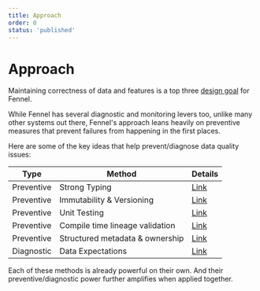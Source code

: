 ```yaml
---
title: Approach
order: 0
status: 'published'
---
```


# Approach

Maintaining correctness of data and features is a top three [design goal](/) for
Fennel. 

While Fennel has several diagnostic and monitoring levers too, unlike many other
systems out there, Fennel's approach leans heavily on preventive measures
that prevent failures from happening in the first places.

Here are some of the key ideas that help prevent/diagnose data quality issues:

| Type       | Method                          | Details                                       |
| ---------- | ------------------------------- | --------------------------------------------- |
| Preventive | Strong Typing                   | [Link](/data-quality/strong-typing)           |
| Preventive | Immutability & Versioning       | [Link](/data-quality/immutability-versioning) |
| Preventive | Unit Testing                    | [Link](/development/unit-testing)             |
| Preventive | Compile time lineage validation | [Link](/data-quality/lineage-validation)      |
| Preventive | Structured metadata & ownership | [Link](/data-quality/metaflags)               |
| Diagnostic | Data Expectations               | [Link](/data-quality/data-expectations)       |


Each of these methods is already powerful on their own. And their preventive/diagnostic power
further amplifies when applied together. 